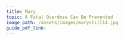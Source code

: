 ```yaml
---
title: Mary
topic: A Fatal Overdose Can Be Prevented
image_path: /assets/images/marystill14.jpg
guide_pdf_link:
---
```


